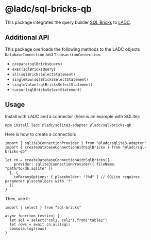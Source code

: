 # @ladc/sql-bricks-qb

This package integrates the query builder [SQL Bricks](https://github.com/CSNW/sql-bricks) to [LADC](https://github.com/paleo/ladc).

## Additional API

This package overloads the following methods to the LADC objects `DatabaseConnection` and `TransactionConnection`:

* `prepare(sqlBricksQuery)`
* `exec(sqlBricksQuery)`
* `all(sqlBricksSelectStatement)`
* `singleRow(sqlBricksSelectStatement)`
* `singleValue(sqlBricksSelectStatement)`
* `cursor(sqlBricksSelectStatement)`

## Usage

Install with LADC and a connector (here is an example with SQLite):

```
npm install ladc @ladc/sqlite3-adapter @ladc/sql-bricks-qb
```

Here is how to create a connection:

```
import { sqlite3ConnectionProvider } from "@ladc/sqlite3-adapter"
import { createDatabaseConnectionWithSqlBricks } from "@ladc/sql-bricks-qb"

let cn = createDatabaseConnectionWithSqlBricks({
    provider: sqlite3ConnectionProvider({ fileName: "path/to/db.sqlite" })
  }, {
    toParamsOptions: { placeholder: "?%d" } // SQLite requires parameter placeholders with '?'
  })
}
```

Then, use it:

```
import { select } from "sql-bricks"

async function test(cn) {
  let sql = select("col1, col2").from("table1")
  let rows = await cn.all(sql)
  console.log(rows)
}
```
